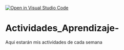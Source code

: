 [![Open in Visual Studio Code](https://classroom.github.com/assets/open-in-vscode-c66648af7eb3fe8bc4f294546bfd86ef473780cde1dea487d3c4ff354943c9ae.svg)](https://classroom.github.com/online_ide?assignment_repo_id=8511505&assignment_repo_type=AssignmentRepo)
# Actividades_Aprendizaje-
Aqui estarán mis actividades de cada semana
